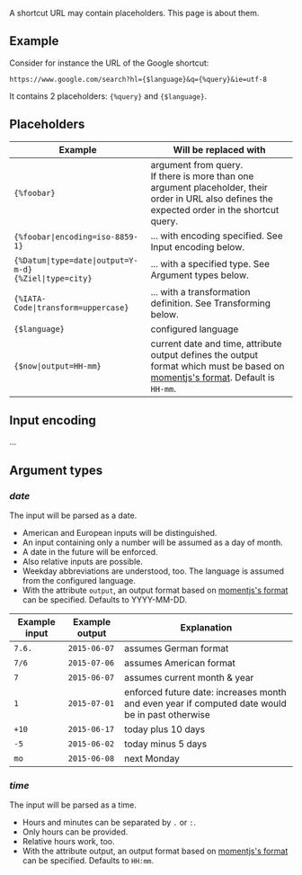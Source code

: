 A shortcut URL may contain placeholders. This page is about them.

## Example

Consider for instance the URL of the Google shortcut:

    https://www.google.com/search?hl={$language}&q={%query}&ie=utf-8

It contains 2 placeholders: `{%query}` and `{$language}`.

## Placeholders

Example	| Will be replaced with
---|---
`{%foobar}` | argument from query. <br>If there is more than one argument placeholder, their order in URL also defines the expected order in the shortcut query.
`{%foobar\|encoding=iso-8859-1}` | ... with encoding specified. See Input encoding below.
`{%Datum\|type=date\|output=Y-m-d}`<br>`{%Ziel\|type=city}` | ... with a specified type. See Argument types below.
`{%IATA-Code\|transform=uppercase}` | ... with a transformation definition. See Transforming below.
`{$language}` | configured language
`{$now\|output=HH-mm}` | current date and time, attribute output defines the output format which must be based on [momentjs's format](https://momentjs.com/docs/#/parsing/string-formats/). Default is `HH-mm`.

## Input encoding

...

## Argument types

### *date*

The input will be parsed as a date.

- American and European inputs will be distinguished.
- An input containing only a number will be assumed as a day of month.
- A date in the future will be enforced.
- Also relative inputs are possible.
- Weekday abbreviations are understood, too. The language is assumed from the configured language.
- With the attribute `output`, an output format based on [momentjs's format](https://momentjs.com/docs/#/parsing/string-formats/) can be specified. Defaults to YYYY-MM-DD.

Example input | Example output | Explanation
---|---|---
`7.6.` | `2015-06-07` | assumes German format
`7/6`  | `2015-07-06` | assumes American format
`7`    | `2015-06-07` | assumes current month & year
`1`    | `2015-07-01` | enforced future date: increases month and even year if computed date would be in past otherwise
`+10`  | `2015-06-17` | today plus 10 days
`-5`   | `2015-06-02` | today minus 5 days
`mo`   | `2015-06-08` | next Monday

### *time*

The input will be parsed as a time.

- Hours and minutes can be separated by `.` or `:`.
- Only hours can be provided.
- Relative hours work, too.
- With the attribute output, an output format based on [momentjs's format](https://momentjs.com/docs/#/parsing/string-formats/) can be specified. Defaults to `HH:mm`.